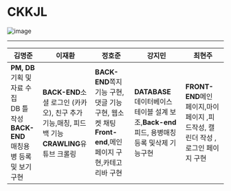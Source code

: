 # CKKJL
![image](https://github.com/2023-SMHRD-IS-BigData2/CKKJL/assets/128181071/6350aac5-55ee-4b1b-89ab-5b9ccc640c1b)
<hr/>


|김명준|이재환|정호준|강지민|최현주|
|------|---|---|---|---|
|**PM, DB** <br/>기획 및 자료 수집<br/>DB 틀 작성<br/>**BACK-END**<br/>매칭용병 등록 및 보기 구현|**BACK-END**소셜 로그인 (카카오), 친구 추가 기능,매칭, 피드백 기능**CRAWLING**유튜브 크롤링|**BACK-END**쪽지 기능 구현, 댓글 기능 구현, 웹소켓 채팅 **Front-end**,메인 페이지 구현,카테고리바 구현|**DATABASE** 데이터베이스 테이블 설계 보조,**Back-end**피드, 용병매칭 등록 및삭제 기능구현|**FRONT-END**메인 페이지,마이 페이지 ,피드작성, 캘린더 작성 , 로그인 페이지 구현|
